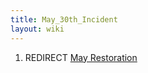 ```yaml
---
title: May_30th_Incident
layout: wiki
---
```

1.  REDIRECT [May Restoration](May_Restoration "wikilink")